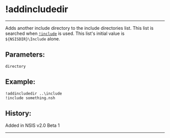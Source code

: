# !addincludedir

---

Adds another include directory to the include directories list. This list is searched when [`!include`](!include.md) is used. This list's initial value is `${NSISDIR}\Include` alone.

## Parameters:

    directory

## Example:

    !addincludedir ..\include
	!include something.nsh

## History:

Added in NSIS v2.0 Beta 1

---
